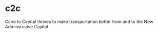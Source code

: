 # c2c
Cairo to Capital thrives to make transportation better from and to the New Adminstrative Capital
